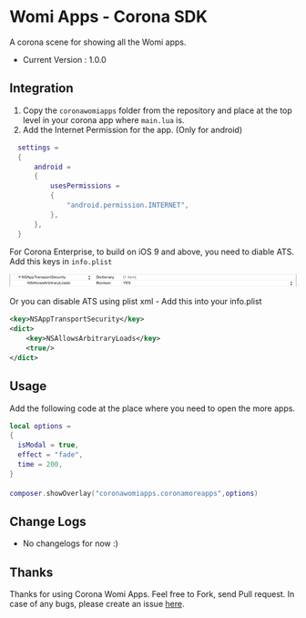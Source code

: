 # Womi Apps - Corona SDK
A corona scene for showing all the Womi apps.

- Current Version : 1.0.0

## Integration
1. Copy the `coronawomiapps` folder from the repository and place at the top level in your corona app where `main.lua` is.
2. Add the Internet Permission for the app. (Only for android)
```lua
  settings =
  {
      android =
      {
          usesPermissions =
          {
              "android.permission.INTERNET",
          },
      },
  }
```

For Corona Enterprise,  to build on iOS 9 and above, you need to diable ATS.  Add this keys in `info.plist`

![Disable ATS](https://github.com/iranjith4/coronawomiapps/blob/master/disableats.jpg)

Or you can disable ATS using plist xml - Add this into your info.plist
```xml
<key>NSAppTransportSecurity</key>
<dict>
    <key>NSAllowsArbitraryLoads</key>
    <true/>
</dict>
```

## Usage
Add the following code at the place where you need to open the more apps.

```lua
local options =
{
  isModal = true,
  effect = "fade",
  time = 200,
}

composer.showOverlay("coronawomiapps.coronamoreapps",options)
```

## Change Logs
- No changelogs for now :)

## Thanks
Thanks for using Corona Womi Apps. Feel free to Fork, send Pull request. In case of any bugs, please create an issue [here](https://github.com/iranjith4/coronawomiapps/issues).
